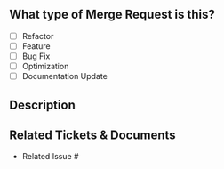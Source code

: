 ## What type of Merge Request is this?

- [ ] Refactor
- [ ] Feature
- [ ] Bug Fix
- [ ] Optimization
- [ ] Documentation Update
## Description

## Related Tickets & Documents

- Related Issue #
